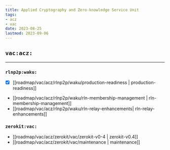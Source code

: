 ```yaml
---
title: Applied Cryptography and Zero-knowledge Service Unit
tags:
- acz
- vac
date: 2023-08-25
lastmod: 2023-09-06
---
```


## `vac:acz:`
---

### `rlnp2p:waku:`
* [x] [[roadmap/vac/acz/rlnp2p/waku/production-readiness | production-readiness]]
* [[roadmap/vac/acz/rlnp2p/waku/rln-membership-management | rln-membership-management]]
* [[roadmap/vac/acz/rlnp2p/waku/rln-relay-enhancements| rln-relay-enhancements]]


### `zerokit:vac:`
* [[roadmap/vac/acz/zerokit/vac/zerokit-v0-4 | zerokit-v0.4]]
* [[roadmap/vac/acz/zerokit/vac/maintenance | maintenance]]
